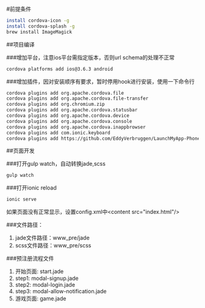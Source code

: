 #前提条件

```bash
install cordova-icon -g
install cordova-splash -g
brew install ImageMagick
```


##项目编译

###增加平台，注意ios平台需指定版本，否则url schema的处理不正常

```bash
cordova platforms add ios@3.6.3 android
```

###增加插件，因对安装顺序有要求，暂时停用hook进行安装，使用一下命令行
 
```bash
cordova plugins add org.apache.cordova.file
cordova plugins add org.apache.cordova.file-transfer
cordova plugins add org.chromium.zip
cordova plugins add org.apache.cordova.statusbar
cordova plugins add org.apache.cordova.device
cordova plugins add org.apache.cordova.console
cordova plugins add org.apache.cordova.inappbrowser
cordova plugins add com.ionic.keyboard
cordova plugins add https://github.com/EddyVerbruggen/LaunchMyApp-PhoneGap-Plugin.git --variable URL_SCHEME=GaeaGo
```

##页面开发

###打开gulp watch，自动转换jade,scss
 
 ```bash
 gulp watch
 ```
 
###打开ionic reload

```bash
ionic serve
```

如果页面没有正常显示，设置config.xml中\<content src="index.html"/>

###文件路径：
 1. jade文件路径：www_pre/jade
 2. scss文件路径：www_pre/scss
 
###预注册流程文件
 1. 开始页面: start.jade
 2. step1: modal-signup.jade
 3. step2: modal-login.jade
 4. step3: modal-allow-notification.jade
 5. 游戏页面: game.jade

